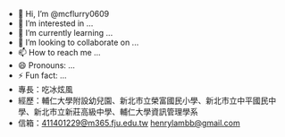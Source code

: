 - 👋 Hi, I’m @mcflurry0609
- 👀 I’m interested in ...
- 🌱 I’m currently learning ...
- 💞️ I’m looking to collaborate on ...
- 📫 How to reach me ...
- 😄 Pronouns: ...
- ⚡ Fun fact: ...
- 專長：吃冰炫風
- 經歷：輔仁大學附設幼兒園、新北市立榮富國民小學、新北市立中平國民中學、新北市立新莊高級中學、輔仁大學資訊管理學系
- 信箱：411401229@m365.fju.edu.tw henrylambb@gmail.com

<!---
mcflurry0609/mcflurry0609 is a ✨ special ✨ repository because its `README.md` (this file) appears on your GitHub profile.
You can click the Preview link to take a look at your changes.
--->
